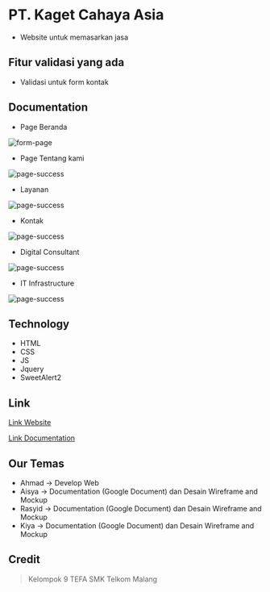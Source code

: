 # PT. Kaget Cahaya Asia

- Website untuk memasarkan jasa 

## Fitur validasi yang ada

- Validasi untuk form kontak

## Documentation

- Page Beranda

![form-page](./dokumentasi/Home.PNG)

- Page Tentang kami

![page-success](./dokumentasi/Tentangkami.PNG)

- Layanan

![page-success](./dokumentasi/Layanan.PNG)

- Kontak

![page-success](./dokumentasi/Kontak.PNG)

- Digital Consultant

![page-success](./dokumentasi/Digitalconsultant.PNG)

- IT Infrastructure

![page-success](./dokumentasi/Itinfrastructure.PNG)

## Technology

- HTML
- CSS
- JS
- Jquery
- SweetAlert2

## Link

[Link Website](https://abyansyah-aa.github.io/Tugasbesar.github.io/Home/index.html)

[Link Documentation](./documentation/Kelompok4_Documentation%20Tugas%20Besar%20Chapter%202.pdf)

## Our Temas

- Ahmad -> Develop Web
- Aisya -> Documentation (Google Document) dan Desain Wireframe and Mockup
- Rasyid -> Documentation (Google Document) dan Desain Wireframe and Mockup
- Kiya -> Documentation (Google Document) dan Desain Wireframe and Mockup

## Credit

> Kelompok 9 TEFA SMK Telkom Malang
